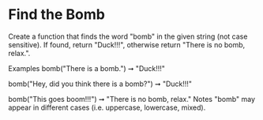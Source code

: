 # Find the Bomb

Create a function that finds the word "bomb" in the given string (not case sensitive). If found, return "Duck!!!", otherwise return "There is no bomb, relax.".

Examples
bomb("There is a bomb.") ➞ "Duck!!!"

bomb("Hey, did you think there is a bomb?") ➞ "Duck!!!"

bomb("This goes boom!!!") ➞ "There is no bomb, relax."
Notes
"bomb" may appear in different cases (i.e. uppercase, lowercase, mixed).
